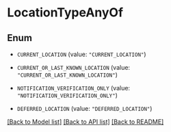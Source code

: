 # LocationTypeAnyOf

## Enum


* `CURRENT_LOCATION` (value: `"CURRENT_LOCATION"`)

* `CURRENT_OR_LAST_KNOWN_LOCATION` (value: `"CURRENT_OR_LAST_KNOWN_LOCATION"`)

* `NOTIFICATION_VERIFICATION_ONLY` (value: `"NOTIFICATION_VERIFICATION_ONLY"`)

* `DEFERRED_LOCATION` (value: `"DEFERRED_LOCATION"`)


[[Back to Model list]](../README.md#documentation-for-models) [[Back to API list]](../README.md#documentation-for-api-endpoints) [[Back to README]](../README.md)


